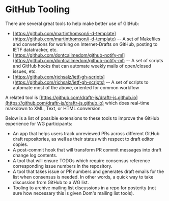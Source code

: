 # GitHub Tooling

There are several great tools to help make better use of GitHub:

- [https://github.com/martinthomson/i-d-template](https://github.com/martinthomson/i-d-template) -- A set of Makefiles and  conventions for working on Internet-Drafts on GitHub, posting to IETF datatracker, etc.
- [https://github.com/dontcallmedom/github-notify-ml](https://github.com/dontcallmedom/github-notify-ml) -- A set of scripts and GitHub hooks that can automate weekly mails of open/closed issues, etc.
- [https://github.com/richsalz/ietf-gh-scripts](https://github.com/richsalz/ietf-gh-scripts) -- A set of scripts to automate most of the above, oriented for common workflow

A related tool is [https://github.com/draftr-js/draftr-js.github.io](https://github.com/draftr-js/draftr-js.github.io) which does real-time markdown to XML, Text, or HTML conversion.

Below is a list of possible extensions to these tools to improve the GitHub experience for WG participants:

- An app that helps users track unreviewed PRs across different GitHub draft repositories, as well as their status with respect to draft editor copies.
- A post-commit hook that will transform PR commit messages into draft change log contents.
- A tool that will ensure TODOs which require consensus reference corresponding issue numbers in the repository.
- A tool that takes issue or PR numbers and generates draft emails for the list when consensus is needed. In other words, a quick way to take discussion from GitHub to a WG list.
- Tooling to archive mailing list discussions in a repo for posterity (not sure how necessary this is given Dom's mailing list tools).
